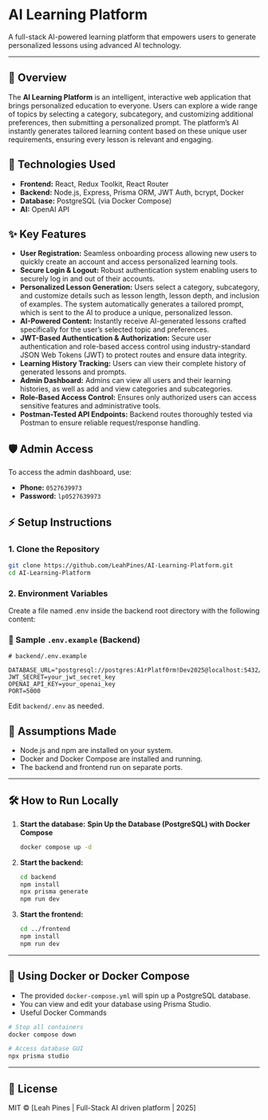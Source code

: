 # AI Learning Platform

A full-stack AI-powered learning platform that empowers users to generate personalized lessons using advanced AI technology.

---
## 📝 Overview

The **AI Learning Platform** is an intelligent, interactive web application that brings personalized education to everyone. Users can explore a wide range of topics by selecting a category, subcategory, and customizing additional preferences, then submitting a personalized prompt. The platform’s AI instantly generates tailored learning content based on these unique user requirements, ensuring every lesson is relevant and engaging.

## 🚀 Technologies Used

- **Frontend:** React, Redux Toolkit, React Router
- **Backend:** Node.js, Express, Prisma ORM, JWT Auth, bcrypt, Docker
- **Database:** PostgreSQL (via Docker Compose)
- **AI:** OpenAI API 
## ✨ Key Features

- **User Registration:** Seamless onboarding process allowing new users to quickly create an account and access personalized learning tools.
- **Secure Login & Logout:** Robust authentication system enabling users to securely log in and out of their accounts.
- **Personalized Lesson Generation:** Users select a category, subcategory, and customize details such as lesson length, lesson depth, and inclusion of examples. The system automatically generates a tailored prompt, which is sent to the AI to produce a unique, personalized lesson.
- **AI-Powered Content:** Instantly receive AI-generated lessons crafted specifically for the user’s selected topic and preferences.
- **JWT-Based Authentication & Authorization:** Secure user authentication and role-based access control using industry-standard JSON Web Tokens (JWT) to protect routes and ensure data integrity.
- **Learning History Tracking:** Users can view their complete history of generated lessons and prompts.
- **Admin Dashboard:** Admins can view all users and their learning histories, as well as add and view categories and subcategories.
- **Role-Based Access Control:** Ensures only authorized users can access sensitive features and administrative tools.
- **Postman-Tested API Endpoints:** Backend routes thoroughly tested via Postman to ensure reliable request/response handling.


## 🛡️ Admin Access

To access the admin dashboard, use:

- **Phone:** `0527639973`
- **Password:** `lp0527639973`

## ⚡ Setup Instructions

### 1. **Clone the Repository**

```bash
git clone https://github.com/LeahPines/AI-Learning-Platform.git
cd AI-Learning-Platform
```

### 2. **Environment Variables**

Create a file named .env inside the backend root directory with the following content:

### 📄 Sample `.env.example` (Backend)

```env
# backend/.env.example

DATABASE_URL="postgresql://postgres:A1rPlatf0rm!Dev2025@localhost:5432/learning_db"
JWT_SECRET=your_jwt_secret_key
OPENAI_API_KEY=your_openai_key
PORT=5000
```

Edit `backend/.env` as needed.

## 📝 Assumptions Made

- Node.js and npm are installed on your system.
- Docker and Docker Compose are installed and running.
- The backend and frontend run on separate ports.

---

## 🛠️ How to Run Locally

1. **Start the database:** **Spin Up the Database (PostgreSQL) with Docker Compose**
   ```bash
   docker compose up -d
   ```

2. **Start the backend:**
   ```bash
   cd backend
   npm install
   npx prisma generate
   npm run dev
   ```

3. **Start the frontend:**
   ```bash
   cd ../frontend
   npm install
   npm run dev
   ```

---

## 🐳 Using Docker or Docker Compose

- The provided `docker-compose.yml` will spin up a PostgreSQL database.
- You can view and edit your database using Prisma Studio.
- Useful Docker Commands
```bash
# Stop all containers
docker compose down

# Access database GUI
npx prisma studio
```
---

## 📧 License

MIT © [Leah Pines | Full-Stack AI driven platform | 2025]
